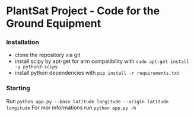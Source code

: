 # PlantSat Project - Code for the Ground Equipment

### Installation
* clone the repository via git
* install scipy by apt-get for arm compatibility with `sudo apt-get install -y python3-scipy`
* install python dependencies with `pip install -r requirements.txt`

### Starting
Run `python app.py --base latitude longitude --origin latitude longitude`
For mor informations run `python app.py -h`